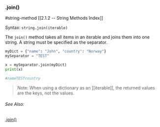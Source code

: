 ### .join()
#string-method 	[[2.1.2 -- String Methods Index]]

Syntax: 
`string.join(iterable)`

The `join()` method takes all items in an iterable and joins them into one string.
A string must be specified as the separator.

```py
myDict = {"name": "John", "country": "Norway"}
mySeparator = "TEST"

x = mySeparator.join(myDict)
print(x)

#nameTESTcountry
```

> Note: When using a dictionary as an [[iterable]], the returned values are the keys, not the values.


###### See Also:
[.join()](https://www.w3schools.com/python/ref_string_join.asp)